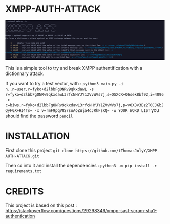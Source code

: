 # XMPP-AUTH-ATTACK

![](newscreen.png)

This is a simple tool to try and break XMPP authentification with a dictionnary attack.

If you want to try a test vector, with : ```python3 main.py -i n,,n=user,r=fyko+d2lbbFgONRv9qkxdawL -s r=fyko+d2lbbFgONRv9qkxdawL3rfcNHYJY1ZVvWVs7j,s=QSXCR+Q6sek8bf92,i=4096 -c c=biws,r=fyko+d2lbbFgONRv9qkxdawL3rfcNHYJY1ZVvWVs7j,p=v0X8v3Bz2T0CJGbJQyF0X+HI4Ts= -x v=rmF9pqV8S7suAoZWja4dJRkFsKQ= -w YOUR_WORD_LIST```
you should find the password `pencil`

# INSTALLATION

First clone this project ```git clone https://github.com/tThomasJolyY/XMPP-AUTH-ATTACK.git```

Then cd into it and install the dependencies : ```python3 -m pip install -r requirements.txt```

# CREDITS
This project is based on this post : https://stackoverflow.com/questions/29298346/xmpp-sasl-scram-sha1-authentication
